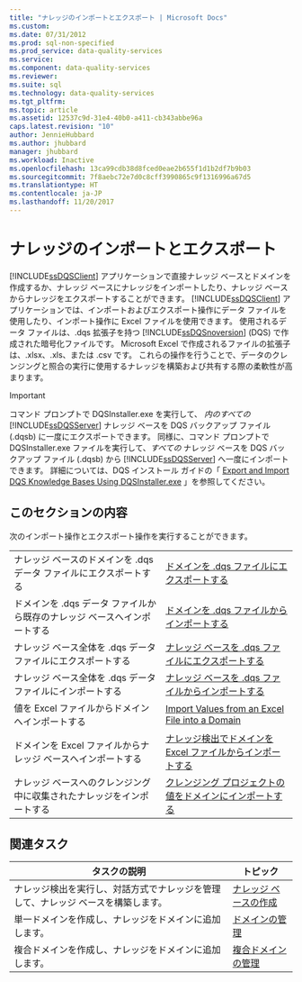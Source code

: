 ```yaml
---
title: "ナレッジのインポートとエクスポート | Microsoft Docs"
ms.custom: 
ms.date: 07/31/2012
ms.prod: sql-non-specified
ms.prod_service: data-quality-services
ms.service: 
ms.component: data-quality-services
ms.reviewer: 
ms.suite: sql
ms.technology: data-quality-services
ms.tgt_pltfrm: 
ms.topic: article
ms.assetid: 12537c9d-31e4-40b0-a411-cb343abbe96a
caps.latest.revision: "10"
author: JennieHubbard
ms.author: jhubbard
manager: jhubbard
ms.workload: Inactive
ms.openlocfilehash: 13ca99cdb38d8fced0eae2b655f1d1b2df7b9b03
ms.sourcegitcommit: 7f8aebc72e7d0c8cff3990865c9f1316996a67d5
ms.translationtype: HT
ms.contentlocale: ja-JP
ms.lasthandoff: 11/20/2017
---
```

# <a name="importing-and-exporting-knowledge"></a>ナレッジのインポートとエクスポート
  [!INCLUDE[ssDQSClient](../includes/ssdqsclient-md.md)] アプリケーションで直接ナレッジ ベースとドメインを作成するか、ナレッジ ベースにナレッジをインポートしたり、ナレッジ ベースからナレッジをエクスポートすることができます。 [!INCLUDE[ssDQSClient](../includes/ssdqsclient-md.md)] アプリケーションでは、インポートおよびエクスポート操作にデータ ファイルを使用したり、インポート操作に Excel ファイルを使用できます。 使用されるデータ ファイルは、.dqs 拡張子を持つ [!INCLUDE[ssDQSnoversion](../includes/ssdqsnoversion-md.md)] (DQS) で作成された暗号化ファイルです。 Microsoft Excel で作成されるファイルの拡張子は、.xlsx、.xls、または .csv です。 これらの操作を行うことで、データのクレンジングと照合の実行に使用するナレッジを構築および共有する際の柔軟性が高まります。  
  
> [!IMPORTANT]  
>  コマンド プロンプトで DQSInstaller.exe を実行して、 *内のすべての*[!INCLUDE[ssDQSServer](../includes/ssdqsserver-md.md)] ナレッジ ベースを DQS バックアップ ファイル (.dqsb) に一度にエクスポートできます。 同様に、コマンド プロンプトで DQSInstaller.exe ファイルを実行して、*すべての* ナレッジ ベースを DQS バックアップ ファイル (.dqsb) から [!INCLUDE[ssDQSServer](../includes/ssdqsserver-md.md)] へ一度にインポートできます。 詳細については、DQS インストール ガイドの「 [Export and Import DQS Knowledge Bases Using DQSInstaller.exe](../data-quality-services/install-windows/export-and-import-dqs-knowledge-bases-using-dqsinstaller-exe.md) 」を参照してください。  
  
## <a name="in-this-section"></a>このセクションの内容  
 次のインポート操作とエクスポート操作を実行することができます。  
  
|||  
|-|-|  
|ナレッジ ベースのドメインを .dqs データ ファイルにエクスポートする|[ドメインを .dqs ファイルにエクスポートする](../data-quality-services/export-a-domain-to-a-dqs-file.md)|  
|ドメインを .dqs データ ファイルから既存のナレッジ ベースへインポートする|[ドメインを .dqs ファイルからインポートする](../data-quality-services/import-a-domain-from-a-dqs-file.md)|  
|ナレッジ ベース全体を .dqs データ ファイルにエクスポートする|[ナレッジ ベースを .dqs ファイルにエクスポートする](../data-quality-services/export-a-knowledge-base-to-a-dqs-file.md)|  
|ナレッジ ベース全体を .dqs データ ファイルにインポートする|[ナレッジ ベースを .dqs ファイルからインポートする](../data-quality-services/import-a-knowledge-base-from-a-dqs-file.md)|  
|値を Excel ファイルからドメインへインポートする|[Import Values from an Excel File into a Domain](../data-quality-services/import-values-from-an-excel-file-into-a-domain.md)|  
|ドメインを Excel ファイルからナレッジ ベースへインポートする|[ナレッジ検出でドメインを Excel ファイルからインポートする](../data-quality-services/import-domains-from-an-excel-file-in-knowledge-discovery.md)|  
|ナレッジ ベースへのクレンジング中に収集されたナレッジをインポートする|[クレンジング プロジェクトの値をドメインにインポートする](../data-quality-services/import-cleansing-project-values-into-a-domain.md)|  
  
## <a name="related-tasks"></a>関連タスク  
  
|タスクの説明|トピック|  
|----------------------|-----------|  
|ナレッジ検出を実行し、対話方式でナレッジを管理して、ナレッジ ベースを構築します。|[ナレッジ ベースの作成](../data-quality-services/building-a-knowledge-base.md)|  
|単一ドメインを作成し、ナレッジをドメインに追加します。|[ドメインの管理](../data-quality-services/managing-a-domain.md)|  
|複合ドメインを作成し、ナレッジをドメインに追加します。|[複合ドメインの管理](../data-quality-services/managing-a-composite-domain.md)|  
  
  
